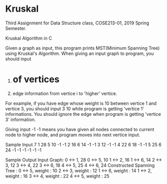 # Kruskal
Third Assignment for Data Structure class, COSE213-01, 2019 Spring Semester.

Kruskal Algorithm in C

Given a graph as input, this program prints MST(Minimum Spanning Tree) using Kruskal's Algorithm.
When giving an input graph to program, you should input
1. # of vertices
2. edge information from vertice i to 'higher' vertice.

For example, if you have edge whose weight is 10 between vertice 1 and vertice 3, you should input
3 10 while program is getting 'vertice 1' informations. You should ignore the edge when program is getting
'vertice 3' information.

Giving input -1 -1 means you have given all nodes connected to current node to higher node, and program moves into 
next vertice input.

Sample Input
7
1 28
5 10
-1 -1
2 16
6 14
-1 -1
3 12
-1 -1
4 22
6 18
-1 -1
5 25
6 24
-1 -1
-1 -1
-1 -1

Sample Output
Input Graph: 
0 <-> 1, 28
0 <-> 5, 10
1 <-> 2, 16
1 <-> 6, 14
2 <-> 3, 12
3 <-> 4, 22
3 <-> 6, 18
4 <-> 5, 25
4 <-> 6, 24
Constructed Spanning Tree :
0 <-> 5, weight : 10
2 <-> 3, weight : 12
1 <-> 6, weight : 14
1 <-> 2, weight : 16
3 <-> 4, weight : 22
4 <-> 5, weight : 25
